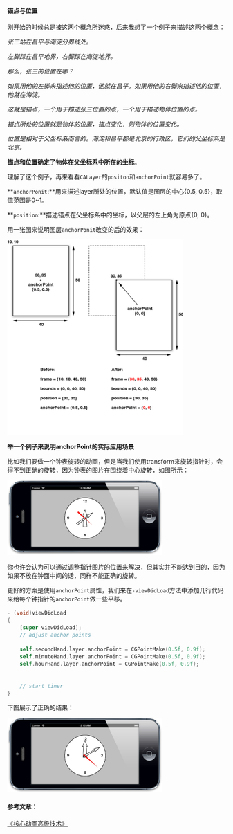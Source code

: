 #### 锚点与位置

刚开始的时候总是被这两个概念所迷惑，后来我想了一个例子来描述这两个概念：

_张三站在昌平与海淀分界线处。_

_左脚踩在昌平地界，右脚踩在海淀地界。_

_那么，张三的位置在哪？_

_如果用他的左脚来描述他的位置，他就在昌平。如果用他的右脚来描述他的位置，他就在海淀。_

_这就是锚点，一个用于描述张三位置的点，一个用于描述物体位置的点。_

_锚点所处的位置就是物体的位置，锚点变化，则物体的位置变化。_

_位置是相对于父坐标系而言的。海淀和昌平都是北京的行政区，它们的父坐标系是北京。_

**锚点和位置确定了物体在父坐标系中所在的坐标**。

理解了这个例子，再来看看`CALayer`的`positon`和`anchorPoint`就容易多了。

**`anchorPonit`:**用来描述layer所处的位置，默认值是图层的中心{0.5, 0.5}，取值范围是0~1。

**`position`:**描述锚点在父坐标系中的坐标，以父层的左上角为原点{0, 0}。

用一张图来说明图层`anchorPonit`改变的后的效果：

<img src="https://raw.githubusercontent.com/JuunChen/Knowledge/master/ImageFolder/1-2-1.png" style="zoom:44%;" />

**举一个例子来说明anchorPoint的实际应用场景**

比如我们要做一个钟表旋转的动画，但是当我们使用transform来旋转指针时，会得不到正确的旋转，因为钟表的图片在围绕着中心旋转，如图所示：

<img src="https://raw.githubusercontent.com/JuunChen/Knowledge/master/ImageFolder/1-2-2.png" style="zoom:35%;" />

你也许会认为可以通过调整指针图片的位置来解决，但其实并不能达到目的，因为如果不放在钟面中间的话，同样不能正确的旋转。

更好的方案是使用`anchorPoint`属性，我们来在`-viewDidLoad`方法中添加几行代码来给每个钟指针的`anchorPoint`做一些平移。

```objective-c
- (void)viewDidLoad 
{
    [super viewDidLoad];
    // adjust anchor points

    self.secondHand.layer.anchorPoint = CGPointMake(0.5f, 0.9f); 
    self.minuteHand.layer.anchorPoint = CGPointMake(0.5f, 0.9f); 
    self.hourHand.layer.anchorPoint = CGPointMake(0.5f, 0.9f);


    // start timer
}
```

下图展示了正确的结果：

<img src="https://raw.githubusercontent.com/JuunChen/Knowledge/master/ImageFolder/1-2-3.png" style="zoom:35%;" />

#### 参考文章：

[《核心动画高级技术》](https://wiki.jikexueyuan.com/project/ios-core-animation/)